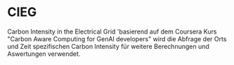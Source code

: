 # CIEG
Carbon Intensity in the Electrical Grid
'basierend auf dem Coursera Kurs "Carbon Aware Computing for GenAI developers" wird die Abfrage der Orts und Zeit spezifischen Carbon Intensity für weitere Berechnungen und Aswertungen verwendet.
